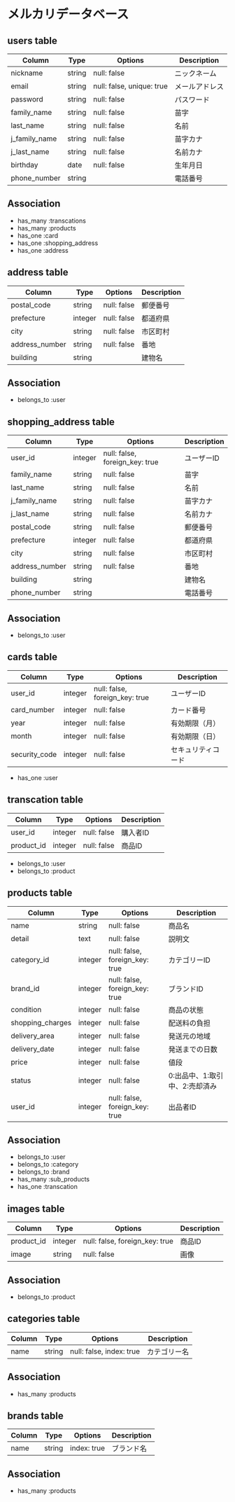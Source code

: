# メルカリデータベース

## users table
|Column|Type|Options|Description|
|------|----|-------|-----------|
|nickname|string|null: false|ニックネーム|
|email|string|null: false, unique: true|メールアドレス|
|password|string|null: false|パスワード|
|family_name|string|null: false|苗字|
|last_name|string|null: false|名前|
|j_family_name|string|null: false|苗字カナ|
|j_last_name|string|null: false|名前カナ|
|birthday|date|null: false|生年月日|
|phone_number|string||電話番号|

## Association
- has_many :transcations
- has_many :products
- has_one :card
- has_one :shopping_address
- has_one :address

## address table
|Column|Type|Options|Description|
|------|----|-------|-----------|
|postal_code|string|null: false|郵便番号|
|prefecture|integer|null: false|都道府県|
|city|string|null: false|市区町村|
|address_number|string|null: false|番地|
|building|string||建物名|

## Association
- belongs_to :user

## shopping_address table
|Column|Type|Options|Description|
|------|----|-------|-----------|
|user_id|integer|null: false, foreign_key: true|ユーザーID|
|family_name|string|null: false|苗字|
|last_name|string|null: false|名前|
|j_family_name|string|null: false|苗字カナ|
|j_last_name|string|null: false|名前カナ|
|postal_code|string|null: false|郵便番号|
|prefecture|integer|null: false|都道府県|
|city|string|null: false|市区町村|
|address_number|string|null: false|番地|
|building|string||建物名|
|phone_number|string||電話番号|
## Association
- belongs_to :user

## cards table
|Column|Type|Options|Description|
|------|----|-------|-----------|
|user_id|integer|null: false, foreign_key: true|ユーザーID|
|card_number|integer|null: false|カード番号|
|year|integer|null: false|有効期限（月）|
|month|integer|null: false|有効期限（日）|
|security_code|integer|null: false|セキュリティコード|
- has_one :user

## transcation table
|Column|Type|Options|Description|
|------|----|-------|-----------|
|user_id|integer|null: false|購入者ID|
|product_id|integer|null: false|商品ID|
- belongs_to :user
- belongs_to :product

## products table
|Column|Type|Options|Description|
|------|----|-------|-----------|
|name|string|null: false|商品名|
|detail|text|null: false|説明文|
|category_id|integer|null: false, foreign_key: true|カテゴリーID|
|brand_id|integer|null: false, foreign_key: true|ブランドID|
|condition|integer|null: false|商品の状態|
|shopping_charges|integer|null: false|配送料の負担|
|delivery_area|integer|null: false|発送元の地域|
|delivery_date|integer|null: false|発送までの日数|
|price|integer|null: false|値段|
|status|integer|null: false|0:出品中、1:取引中、2:売却済み|
|user_id|integer|null: false, foreign_key: true|出品者ID|
## Association
- belongs_to :user
- belongs_to :category
- belongs_to :brand
- has_many :sub_products
- has_one :transcation

## images table
|Column|Type|Options|Description|
|------|----|-------|-----------|
|product_id|integer|null: false, foreign_key: true|商品ID|
|image|string|null: false|画像|
## Association
- belongs_to :product

## categories table
|Column|Type|Options|Description|
|------|----|-------|-----------|
|name|string|null: false, index: true|カテゴリー名|
## Association
- has_many :products

## brands table
|Column|Type|Options|Description|
|------|----|-------|-----------|
|name|string|index: true|ブランド名|
## Association
- has_many :products
